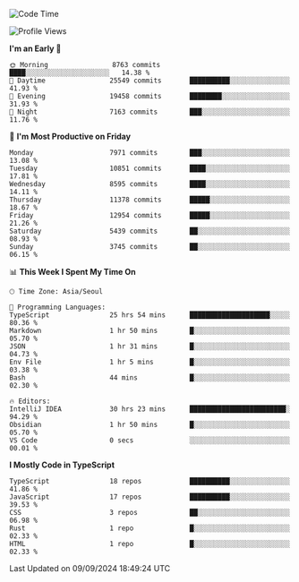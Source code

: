 <!--START_SECTION:waka-->
![Code Time](http://img.shields.io/badge/Code%20Time-6%2C701%20hrs%2047%20mins-blue)

![Profile Views](http://img.shields.io/badge/Profile%20Views-0-blue)

**I'm an Early 🐤** 

```text
🌞 Morning                8763 commits        ████░░░░░░░░░░░░░░░░░░░░░   14.38 % 
🌆 Daytime                25549 commits       ██████████░░░░░░░░░░░░░░░   41.93 % 
🌃 Evening                19458 commits       ████████░░░░░░░░░░░░░░░░░   31.93 % 
🌙 Night                  7163 commits        ███░░░░░░░░░░░░░░░░░░░░░░   11.76 % 
```
📅 **I'm Most Productive on Friday** 

```text
Monday                   7971 commits        ███░░░░░░░░░░░░░░░░░░░░░░   13.08 % 
Tuesday                  10851 commits       ████░░░░░░░░░░░░░░░░░░░░░   17.81 % 
Wednesday                8595 commits        ████░░░░░░░░░░░░░░░░░░░░░   14.11 % 
Thursday                 11378 commits       █████░░░░░░░░░░░░░░░░░░░░   18.67 % 
Friday                   12954 commits       █████░░░░░░░░░░░░░░░░░░░░   21.26 % 
Saturday                 5439 commits        ██░░░░░░░░░░░░░░░░░░░░░░░   08.93 % 
Sunday                   3745 commits        ██░░░░░░░░░░░░░░░░░░░░░░░   06.15 % 
```


📊 **This Week I Spent My Time On** 

```text
🕑︎ Time Zone: Asia/Seoul

💬 Programming Languages: 
TypeScript               25 hrs 54 mins      ████████████████████░░░░░   80.36 % 
Markdown                 1 hr 50 mins        █░░░░░░░░░░░░░░░░░░░░░░░░   05.70 % 
JSON                     1 hr 31 mins        █░░░░░░░░░░░░░░░░░░░░░░░░   04.73 % 
Env File                 1 hr 5 mins         █░░░░░░░░░░░░░░░░░░░░░░░░   03.38 % 
Bash                     44 mins             █░░░░░░░░░░░░░░░░░░░░░░░░   02.30 % 

🔥 Editors: 
IntelliJ IDEA            30 hrs 23 mins      ████████████████████████░   94.29 % 
Obsidian                 1 hr 50 mins        █░░░░░░░░░░░░░░░░░░░░░░░░   05.70 % 
VS Code                  0 secs              ░░░░░░░░░░░░░░░░░░░░░░░░░   00.01 % 
```

**I Mostly Code in TypeScript** 

```text
TypeScript               18 repos            ██████████░░░░░░░░░░░░░░░   41.86 % 
JavaScript               17 repos            ██████████░░░░░░░░░░░░░░░   39.53 % 
CSS                      3 repos             ██░░░░░░░░░░░░░░░░░░░░░░░   06.98 % 
Rust                     1 repo              █░░░░░░░░░░░░░░░░░░░░░░░░   02.33 % 
HTML                     1 repo              █░░░░░░░░░░░░░░░░░░░░░░░░   02.33 % 
```




 Last Updated on 09/09/2024 18:49:24 UTC
<!--END_SECTION:waka-->

